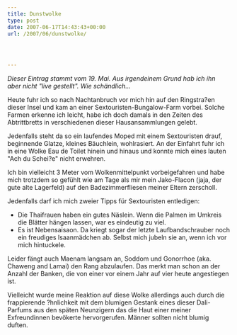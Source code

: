```yaml
---
title: Dunstwolke
type: post
date: 2007-06-17T14:43:43+00:00
url: /2007/06/dunstwolke/




---
```

_Dieser Eintrag stammt vom 19. Mai. Aus irgendeinem Grund hab ich ihn aber nicht "live gestellt". Wie schändlich..._

Heute fuhr ich so nach Nachtanbruch vor mich hin auf den Ringstra?en dieser Insel und kam an einer Sextouristen-Bungalow-Farm vorbei. Solche Farmen erkenne ich leicht, habe ich doch damals in den Zeiten des Abtrittbretts in verschiedenen dieser Hausansammlungen gelebt.

Jedenfalls steht da so ein laufendes Moped mit einem Sextouristen drauf, beginnende Glatze, kleines Bäuchlein, wohlrasiert. An der Einfahrt fuhr ich in eine Wolke Eau de Toilet hinein und hinaus und konnte mich eines lauten "Ach du Schei?e" nicht erwehren.

Ich bin vielleicht 3 Meter vom Wolkenmittelpunkt vorbeigefahren und habe mich trotzdem so gefühlt wie am Tage als mir mein Jako-Flacon (jaja, der gute alte Lagerfeld) auf den Badezimmerfliesen meiner Eltern zerscholl.

Jedenfalls darf ich mich zweier Tipps für Sextouristen entledigen:

  * Die Thaifrauen haben ein gutes Näslein. Wenn die Palmen im Umkreis die Blätter hängen lassen, war es eindeutig zu viel.
  * Es ist Nebensaisaon. Da kriegt sogar der letzte Laufbandschrauber noch ein freudiges Isaanmädchen ab. Selbst mich jubeln sie an, wenn ich vor mich hintuckele.

Leider fängt auch Maenam langsam an, Soddom und Gonorrhoe (aka. Chaweng and Lamai) den Rang abzulaufen. Das merkt man schon an der Anzahl der Banken, die von einer vor einem Jahr auf vier heute angestiegen ist.

Vielleicht wurde meine Reaktion auf diese Wolke allerdings auch durch die frappierende ?hnlichkeit mit dem blumigen Gestank eines dieser Dali-Parfums aus den späten Neunzigern das die Haut einer meiner Exfreundinnen bevökerte hervorgerufen. Männer sollten nicht blumig duften.
